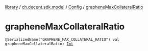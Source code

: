 [library](../../index.md) / [ch.decent.sdk.model](../index.md) / [Config](index.md) / [grapheneMaxCollateralRatio](./graphene-max-collateral-ratio.md)

# grapheneMaxCollateralRatio

`@SerializedName("GRAPHENE_MAX_COLLATERAL_RATIO") val grapheneMaxCollateralRatio: `[`Int`](https://kotlinlang.org/api/latest/jvm/stdlib/kotlin/-int/index.html)